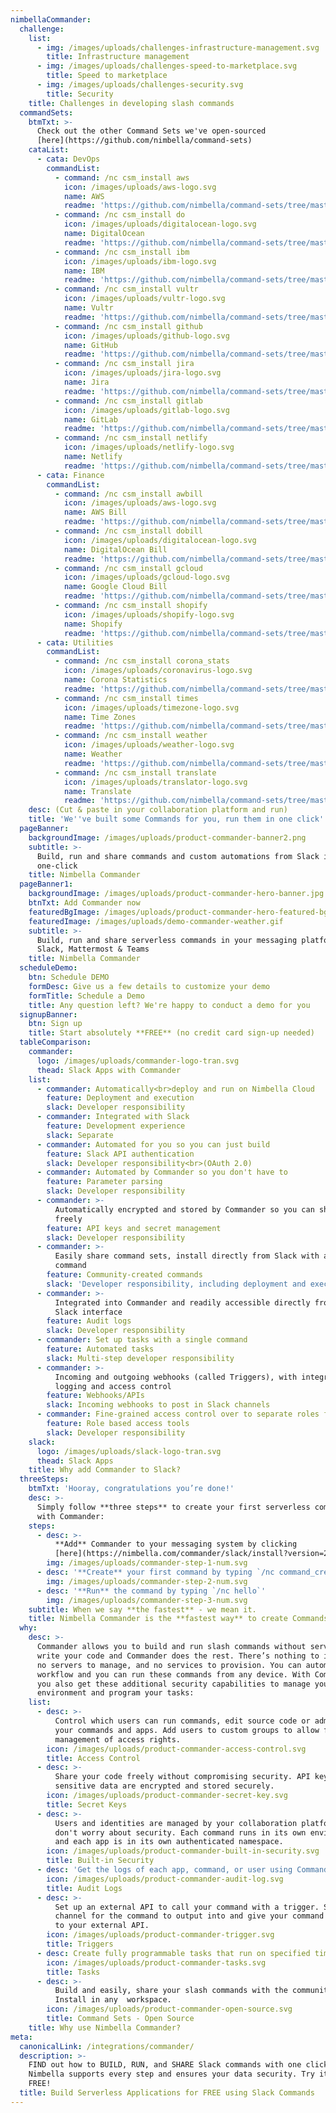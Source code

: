 ```yaml
---
nimbellaCommander:
  challenge:
    list:
      - img: /images/uploads/challenges-infrastructure-management.svg
        title: Infrastructure management
      - img: /images/uploads/challenges-speed-to-marketplace.svg
        title: Speed to marketplace
      - img: /images/uploads/challenges-security.svg
        title: Security
    title: Challenges in developing slash commands
  commandSets:
    btmTxt: >-
      Check out the other Command Sets we've open-sourced
      [here](https://github.com/nimbella/command-sets)
    cataList:
      - cata: DevOps
        commandList:
          - command: /nc csm_install aws
            icon: /images/uploads/aws-logo.svg
            name: AWS
            readme: 'https://github.com/nimbella/command-sets/tree/master/aws'
          - command: /nc csm_install do
            icon: /images/uploads/digitalocean-logo.svg
            name: DigitalOcean
            readme: 'https://github.com/nimbella/command-sets/tree/master/do'
          - command: /nc csm_install ibm
            icon: /images/uploads/ibm-logo.svg
            name: IBM
            readme: 'https://github.com/nimbella/command-sets/tree/master/ibm'
          - command: /nc csm_install vultr
            icon: /images/uploads/vultr-logo.svg
            name: Vultr
            readme: 'https://github.com/nimbella/command-sets/tree/master/vultr'
          - command: /nc csm_install github
            icon: /images/uploads/github-logo.svg
            name: GitHub
            readme: 'https://github.com/nimbella/command-sets/tree/master/github'
          - command: /nc csm_install jira
            icon: /images/uploads/jira-logo.svg
            name: Jira
            readme: 'https://github.com/nimbella/command-sets/tree/master/jira'
          - command: /nc csm_install gitlab
            icon: /images/uploads/gitlab-logo.svg
            name: GitLab
            readme: 'https://github.com/nimbella/command-sets/tree/master/gitlab'
          - command: /nc csm_install netlify
            icon: /images/uploads/netlify-logo.svg
            name: Netlify
            readme: 'https://github.com/nimbella/command-sets/tree/master/netlify'
      - cata: Finance
        commandList:
          - command: /nc csm_install awbill
            icon: /images/uploads/aws-logo.svg
            name: AWS Bill
            readme: 'https://github.com/nimbella/command-sets/tree/master/awsbill'
          - command: /nc csm_install dobill
            icon: /images/uploads/digitalocean-logo.svg
            name: DigitalOcean Bill
            readme: 'https://github.com/nimbella/command-sets/tree/master/dobill'
          - command: /nc csm_install gcloud
            icon: /images/uploads/gcloud-logo.svg
            name: Google Cloud Bill
            readme: 'https://github.com/nimbella/command-sets/tree/master/gcloud'
          - command: /nc csm_install shopify
            icon: /images/uploads/shopify-logo.svg
            name: Shopify
            readme: 'https://github.com/nimbella/command-sets/tree/master/shopify'
      - cata: Utilities
        commandList:
          - command: /nc csm_install corona_stats
            icon: /images/uploads/coronavirus-logo.svg
            name: Corona Statistics
            readme: 'https://github.com/nimbella/command-sets/tree/master/corona_stats'
          - command: /nc csm_install times
            icon: /images/uploads/timezone-logo.svg
            name: Time Zones
            readme: 'https://github.com/nimbella/command-sets/tree/master/times'
          - command: /nc csm_install weather
            icon: /images/uploads/weather-logo.svg
            name: Weather
            readme: 'https://github.com/nimbella/command-sets/tree/master/weather'
          - command: /nc csm_install translate
            icon: /images/uploads/translator-logo.svg
            name: Translate
            readme: 'https://github.com/nimbella/command-sets/tree/master/translate'
    desc: (Cut & paste in your collaboration platform and run)
    title: 'We''ve built some Commands for you, run them in one click'
  pageBanner:
    backgroundImage: /images/uploads/product-commander-banner2.png
    subtitle: >-
      Build, run and share commands and custom automations from Slack in
      one-click
    title: Nimbella Commander
  pageBanner1:
    backgroundImage: /images/uploads/product-commander-hero-banner.jpg
    btnTxt: Add Commander now
    featuredBgImage: /images/uploads/product-commander-hero-featured-bg3.svg
    featuredImage: /images/uploads/demo-commander-weather.gif
    subtitle: >-
      Build, run and share serverless commands in your messaging platform -
      Slack, Mattermost & Teams
    title: Nimbella Commander
  scheduleDemo:
    btn: Schedule DEMO
    formDesc: Give us a few details to customize your demo
    formTitle: Schedule a Demo
    title: Any question left? We're happy to conduct a demo for you
  signupBanner:
    btn: Sign up
    title: Start absolutely **FREE** (no credit card sign-up needed)
  tableComparison:
    commander:
      logo: /images/uploads/commander-logo-tran.svg
      thead: Slack Apps with Commander
    list:
      - commander: Automatically<br>deploy and run on Nimbella Cloud
        feature: Deployment and execution
        slack: Developer responsibility
      - commander: Integrated with Slack
        feature: Development experience
        slack: Separate
      - commander: Automated for you so you can just build
        feature: Slack API authentication
        slack: Developer responsibility<br>(OAuth 2.0)
      - commander: Automated by Commander so you don't have to
        feature: Parameter parsing
        slack: Developer responsibility
      - commander: >-
          Automatically encrypted and stored by Commander so you can share code
          freely
        feature: API keys and secret management
        slack: Developer responsibility
      - commander: >-
          Easily share command sets, install directly from Slack with a single
          command
        feature: Community-created commands
        slack: 'Developer responsibility, including deployment and execution'
      - commander: >-
          Integrated into Commander and readily accessible directly from your
          Slack interface
        feature: Audit logs
        slack: Developer responsibility
      - commander: Set up tasks with a single command
        feature: Automated tasks
        slack: Multi-step developer responsibility
      - commander: >-
          Incoming and outgoing webhooks (called Triggers), with integrated
          logging and access control
        feature: Webhooks/APIs
        slack: Incoming webhooks to post in Slack channels
      - commander: Fine-grained access control over to separate roles for your team
        feature: Role based access tools
        slack: Developer responsibility
    slack:
      logo: /images/uploads/slack-logo-tran.svg
      thead: Slack Apps
    title: Why add Commander to Slack?
  threeSteps:
    btmTxt: 'Hooray, congratulations you’re done!'
    desc: >-
      Simply follow **three steps** to create your first serverless commands
      with Commander:
    steps:
      - desc: >-
          **Add** Commander to your messaging system by clicking
          [here](https://nimbella.com/commander/slack/install?version=2)
        img: /images/uploads/commander-step-1-num.svg
      - desc: '**Create** your first command by typing `/nc command_create hello`'
        img: /images/uploads/commander-step-2-num.svg
      - desc: '**Run** the command by typing `/nc hello`'
        img: /images/uploads/commander-step-3-num.svg
    subtitle: When we say **the fastest** - we mean it.
    title: Nimbella Commander is the **fastest way** to create Commands.
  why:
    desc: >-
      Commander allows you to build and run slash commands without servers -
      write your code and Commander does the rest. There’s nothing to install,
      no servers to manage, and no services to provision. You can automate any
      workflow and you can run these commands from any device. With Commander
      you also get these additional security capabilities to manage your
      environment and program your tasks:
    list:
      - desc: >-
          Control which users can run commands, edit source code or administer
          your commands and apps. Add users to custom groups to allow for easier
          management of access rights.
        icon: /images/uploads/product-commander-access-control.svg
        title: Access Control
      - desc: >-
          Share your code freely without compromising security. API keys and
          sensitive data are encrypted and stored securely.
        icon: /images/uploads/product-commander-secret-key.svg
        title: Secret Keys
      - desc: >-
          Users and identities are managed by your collaboration platform, so
          don't worry about security. Each command runs in its own environment,
          and each app is in its own authenticated namespace.
        icon: /images/uploads/product-commander-built-in-security.svg
        title: Built-in Security
      - desc: 'Get the logs of each app, command, or user using Commander.'
        icon: /images/uploads/product-commander-audit-log.svg
        title: Audit Logs
      - desc: >-
          Set up an external API to call your command with a trigger. Select a
          channel for the command to output into and give your command webhook
          to your external API.
        icon: /images/uploads/product-commander-trigger.svg
        title: Triggers
      - desc: Create fully programmable tasks that run on specified time intervals.
        icon: /images/uploads/product-commander-tasks.svg
        title: Tasks
      - desc: >-
          Build and easily, share your slash commands with the community.
          Install in any  workspace.
        icon: /images/uploads/product-commander-open-source.svg
        title: Command Sets - Open Source
    title: Why use Nimbella Commander?
meta:
  canonicalLink: /integrations/commander/
  description: >-
    FIND out how to BUILD, RUN, and SHARE Slack commands with one click.
    Nimbella supports every step and ensures your data security. Try it now for
    FREE!
  title: Build Serverless Applications for FREE using Slack Commands
---
```


